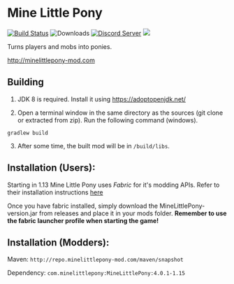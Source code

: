 # Mine Little Pony

[![Build Status](https://travis-ci.org/MineLittlePony/MineLittlePony.svg?branch=master)](https://travis-ci.org/MineLittlePony/MineLittlePony)
![Downloads](https://img.shields.io/github/downloads/MineLittlePony/MineLittlePony/total.svg?color=yellowgreen)
[![Discord Server](https://img.shields.io/discord/182490536119107584.svg?color=blueviolet)](https://discord.gg/HbJSFyu)
![](https://img.shields.io/badge/api-fabric-orange.svg)

Turns players and mobs into ponies.

http://minelittlepony-mod.com

## Building

1. JDK 8 is required. Install it using https://adoptopenjdk.net/

2. Open a terminal window in the same directory as the sources (git clone or extracted from zip). Run the following command (windows).

```
gradlew build
```

3. After some time, the built mod will be in `/build/libs`.

## Installation (Users):

Starting in 1.13 Mine Little Pony uses _Fabric_ for it's modding APIs. Refer to their installation instructions <a href="https://fabricmc.net">here</a>

Once you have fabric installed, simply download the MineLittlePony-version.jar from releases and place it in your mods folder. 
**Remember to use the fabric launcher profile when starting the game!**


## Installation (Modders):

Maven: `http://repo.minelittlepony-mod.com/maven/snapshot`

Dependency: `com.minelittlepony:MineLittlePony:4.0.1-1.15`
